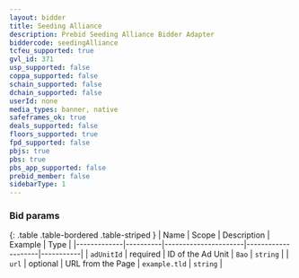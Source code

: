 ```yaml
---
layout: bidder
title: Seeding Alliance
description: Prebid Seeding Alliance Bidder Adapter
biddercode: seedingAlliance
tcfeu_supported: true
gvl_id: 371 
usp_supported: false
coppa_supported: false
schain_supported: false
dchain_supported: false
userId: none
media_types: banner, native
safeframes_ok: true
deals_supported: false
floors_supported: true
fpd_supported: false
pbjs: true
pbs: true
pbs_app_supported: false
prebid_member: false
sidebarType: 1
---
```


### Bid params

{: .table .table-bordered .table-striped }
| Name        | Scope    | Description          | Example            | Type      |
|-------------|----------|----------------------|--------------------|-----------|
| `adUnitId`  | required | ID of the Ad Unit    | `8ao`              | `string`  |
| `url`       | optional | URL from the Page    | `example.tld`      | `string`  |
